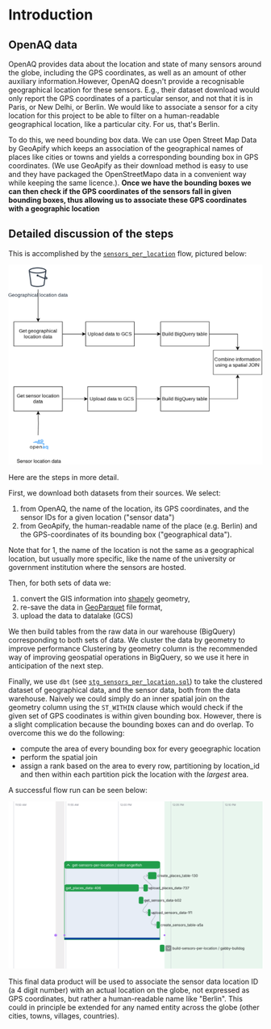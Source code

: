 # Introduction


## OpenAQ data

OpenAQ provides data about the location and state of many sensors around the globe, including the GPS coordinates, as well as an amount of other auxiliary information.However, OpenAQ doesn't provide a recognisable geographical location for these sensors. E.g., their dataset download would only report the GPS coordinates of a particular sensor, and not that it is in Paris, or New Delhi, or Berlin. We would like to associate a sensor for a city location for this project to be able to filter on a human-readable geographical location, like a particular city. For us, that's Berlin.

To do this, we need bounding box data. We can use Open Street Map Data by GeoApify which keeps an association of the geographical names of places like cities or towns and yields a corresponding bounding box in GPS coordinates. (We use GeoApify as their download method is easy to use and they have packaged the OpenStreetMapo data in a convenient way while keeping the same licence.). **Once we have the bounding boxes we can then check if the GPS coordinates of the sensors fall in given bounding boxes, thus allowing us to associate these GPS coordinates with a geographic location**

## Detailed discussion of the steps

This is accomplished by the [`sensors_per_location`](https://github.com/SergeiOssokine/airquality_capstone/blob/main/flows/sensors_per_location.py) flow, pictured below:

![](./images/first_deployment.svg)

Here are the steps in more detail.

First, we download both datasets from their sources. We select:

1. from OpenAQ, the name of the location, its GPS coordinates, and the sensor IDs for a given location ("sensor data")
2. from GeoApify, the human-readable name of the place (e.g. Berlin) and the GPS-coordinates of its bounding box ("geographical data").

Note that for 1, the name of the location is not the same as a geographical location, but usually more specific, like the name of the university or government institution where the sensors are hosted.

Then, for both sets of data we:

1. convert the GIS information into [shapely](https://shapely.readthedocs.io/en/stable/) geometry,
2. re-save the data in [GeoParquet](https://geoparquet.org/) file format,
3. upload the data to datalake (GCS)

We then build tables from the raw data in our warehouse (BigQuery) corresponding to both sets of data. We cluster the data by geometry to improve performance Clustering by geometry column is the recommended way of improving geospatial operations in BigQuery, so we use it here in anticipation of the next step.

Finally, we use `dbt` (see [`stg_sensors_per_location.sql`](https://github.com/SergeiOssokine/airquality_capstone/blob/main/dbt/airquality/models/staging/stg_sensors_per_location.sql)) to take the clustered dataset of geographical data, and the sensor data, both from the data warehouse.  Naively we could simply do an inner spatial join on the geometry column using the `ST_WITHIN` clause which would check if the given set of GPS coodinates is within given bounding box. However, there is a slight complication because the bounding boxes can and do overlap. To overcome this we do the following:

- compute the area of every bounding box for every geoegraphic location
- perform the spatial join
- assign a rank based on the area to every row, partitioning by location_id and then within each partition pick the location with the _largest_ area.

A successful flow run can be seen below:

![](./images/first_deployment_flow.png)

This final data product will be used to associate the sensor data location ID (a 4 digit number) with an actual location on the globe, not expressed as GPS coordinates, but rather a human-readable name like "Berlin". This could in principle be extended for any named entity across the globe (other cities, towns, villages, countries).
